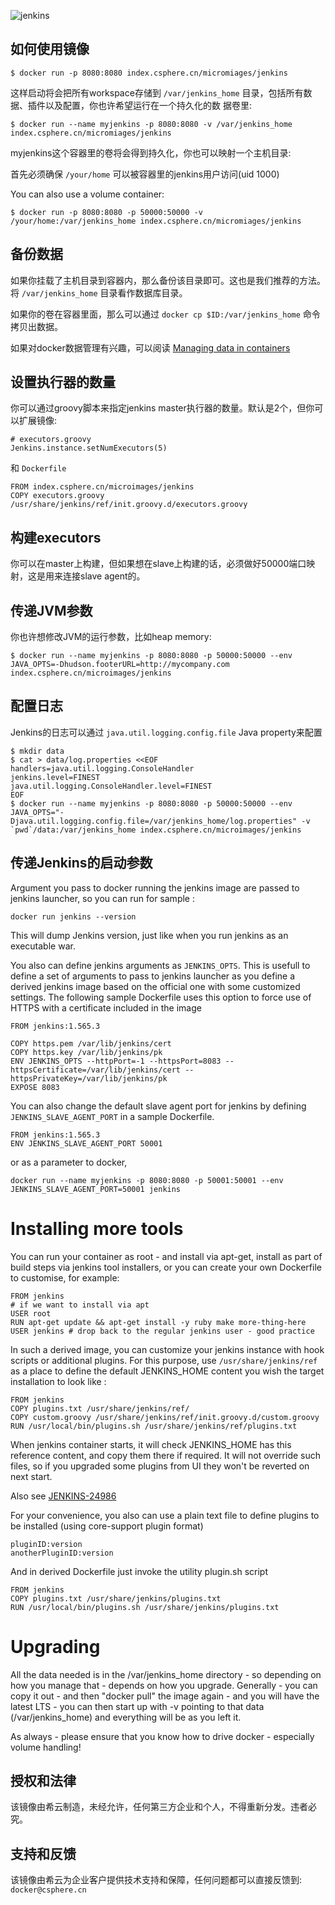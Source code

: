 ![jenkins](https://csphere.cn/assets/33acb95a-24e8-4559-9889-fa31b8cb95bd)

## 如何使用镜像

```console
$ docker run -p 8080:8080 index.csphere.cn/micromiages/jenkins
```

这样启动将会把所有workspace存储到 `/var/jenkins_home` 目录，包括所有数据、插件以及配置，你也许希望运行在一个持久化的数
据卷里:

```console
$ docker run --name myjenkins -p 8080:8080 -v /var/jenkins_home index.csphere.cn/micromiages/jenkins
```

myjenkins这个容器里的卷将会得到持久化，你也可以映射一个主机目录:

首先必须确保 `/your/home` 可以被容器里的jenkins用户访问(uid 1000)

You can also use a volume container:

```console
$ docker run -p 8080:8080 -p 50000:50000 -v /your/home:/var/jenkins_home index.csphere.cn/micromiages/jenkins
```

## 备份数据

如果你挂载了主机目录到容器内，那么备份该目录即可。这也是我们推荐的方法。将 `/var/jenkins_home` 目录看作数据库目录。

如果你的卷在容器里面，那么可以通过 ```docker cp $ID:/var/jenkins_home``` 命令拷贝出数据。

如果对docker数据管理有兴趣，可以阅读 [Managing data in containers](https://docs.docker.com/userguide/dockervolumes/)

## 设置执行器的数量

你可以通过groovy脚本来指定jenkins master执行器的数量。默认是2个，但你可以扩展镜像:

```
# executors.groovy
Jenkins.instance.setNumExecutors(5)
```

和 `Dockerfile`

```
FROM index.csphere.cn/microimages/jenkins
COPY executors.groovy /usr/share/jenkins/ref/init.groovy.d/executors.groovy
```


## 构建executors

你可以在master上构建，但如果想在slave上构建的话，必须做好50000端口映射，这是用来连接slave agent的。

## 传递JVM参数

你也许想修改JVM的运行参数，比如heap memory:

```
$ docker run --name myjenkins -p 8080:8080 -p 50000:50000 --env JAVA_OPTS=-Dhudson.footerURL=http://mycompany.com index.csphere.cn/microimages/jenkins
```

## 配置日志

Jenkins的日志可以通过 `java.util.logging.config.file` Java property来配置

```console
$ mkdir data
$ cat > data/log.properties <<EOF
handlers=java.util.logging.ConsoleHandler
jenkins.level=FINEST
java.util.logging.ConsoleHandler.level=FINEST
EOF
$ docker run --name myjenkins -p 8080:8080 -p 50000:50000 --env JAVA_OPTS="-Djava.util.logging.config.file=/var/jenkins_home/log.properties" -v `pwd`/data:/var/jenkins_home index.csphere.cn/microimages/jenkins
```


## 传递Jenkins的启动参数

Argument you pass to docker running the jenkins image are passed to jenkins launcher, so you can run for sample :
```
docker run jenkins --version
```
This will dump Jenkins version, just like when you run jenkins as an executable war.

You also can define jenkins arguments as `JENKINS_OPTS`. This is usefull to define a set of arguments to pass to jenkins launcher as you
define a derived jenkins image based on the official one with some customized settings. The following sample Dockerfile uses this option
to force use of HTTPS with a certificate included in the image

```
FROM jenkins:1.565.3

COPY https.pem /var/lib/jenkins/cert
COPY https.key /var/lib/jenkins/pk
ENV JENKINS_OPTS --httpPort=-1 --httpsPort=8083 --httpsCertificate=/var/lib/jenkins/cert --httpsPrivateKey=/var/lib/jenkins/pk
EXPOSE 8083
```

You can also change the default slave agent port for jenkins by defining `JENKINS_SLAVE_AGENT_PORT` in a sample Dockerfile.

```
FROM jenkins:1.565.3
ENV JENKINS_SLAVE_AGENT_PORT 50001
```
or as a parameter to docker,
```
docker run --name myjenkins -p 8080:8080 -p 50001:50001 --env JENKINS_SLAVE_AGENT_PORT=50001 jenkins
```

# Installing more tools

You can run your container as root - and install via apt-get, install as part of build steps via jenkins tool installers, or you can create your own Dockerfile to customise, for example: 

```
FROM jenkins
# if we want to install via apt
USER root
RUN apt-get update && apt-get install -y ruby make more-thing-here
USER jenkins # drop back to the regular jenkins user - good practice
```

In such a derived image, you can customize your jenkins instance with hook scripts or additional plugins. 
For this purpose, use `/usr/share/jenkins/ref` as a place to define the default JENKINS_HOME content you
wish the target installation to look like :

```
FROM jenkins
COPY plugins.txt /usr/share/jenkins/ref/
COPY custom.groovy /usr/share/jenkins/ref/init.groovy.d/custom.groovy
RUN /usr/local/bin/plugins.sh /usr/share/jenkins/ref/plugins.txt
```

When jenkins container starts, it will check JENKINS_HOME has this reference content, and copy them there if required. It will not override such files, so if you upgraded some plugins from UI they won't be reverted on next start.

Also see [JENKINS-24986](https://issues.jenkins-ci.org/browse/JENKINS-24986)

For your convenience, you also can use a plain text file to define plugins to be installed (using core-support plugin format)
```
pluginID:version
anotherPluginID:version
```
And in derived Dockerfile just invoke the utility plugin.sh script
```
FROM jenkins
COPY plugins.txt /usr/share/jenkins/plugins.txt
RUN /usr/local/bin/plugins.sh /usr/share/jenkins/plugins.txt
```


# Upgrading

All the data needed is in the /var/jenkins_home directory - so depending on how you manage that - depends on how you upgrade. Generally - you can copy it out - and then "docker pull" the image again - and you will have the latest LTS - you can then start up with -v pointing to that data (/var/jenkins_home) and everything will be as you left it.

As always - please ensure that you know how to drive docker - especially volume handling!

## 授权和法律

该镜像由希云制造，未经允许，任何第三方企业和个人，不得重新分发。违者必究。

## 支持和反馈

该镜像由希云为企业客户提供技术支持和保障，任何问题都可以直接反馈到: `docker@csphere.cn`

